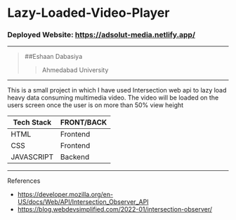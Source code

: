 # Lazy-Loaded-Video-Player
### Deployed Website: https://adsolut-media.netlify.app/

 - - - -
 
 > ##Eshaan Dabasiya 
 >> Ahmedabad University
 - - - -
 
This is a small project in which I have used Intersection web api to lazy load heavy data consuming multimedia video. The video will be loaded on the users screen once the user is on more than 50% view height


Tech Stack    | FRONT/BACK
------------- | -------------
HTML          | Frontend
CSS           | Frontend
JAVASCRIPT    | Backend

 - - - -
References
- https://developer.mozilla.org/en-US/docs/Web/API/Intersection_Observer_API
- https://blog.webdevsimplified.com/2022-01/intersection-observer/
